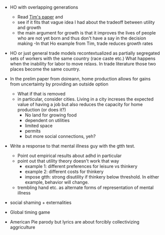 - HO with overlapping generations  
  - Read [Tim's paper](https://users.econ.umn.edu/~tkehoe/papers/DemographicsHO.pdf) and 
  - see if it fits that vague idea I had about the tradeoff between utility and growth
  - the main argument for growth is that it improves the lives of people who are not yet born and thus don't have a say in the decision making
    -In that Ho example from Tim, trade reduces growth rates
- HO or just general trade models recontextualized as partially segregated sets of workers with the same country (race caste etc.) What happens when the inability for labor to move relaxs. In trade literature those two places become the same country.
- In the prelim paper from doireann, home production allows for gains from uncertainty by providing an outside option
  - What if that is removed
  - in particular, consider cities. Living in a city increses the expected value of having a job but also reduces the capacity for home production (or does it?)
    - No land for growing food
    - dependent on utilities
    - limited space
    - permits
    - but more social connections, yeh?

- Write a response to that mental illness guy with the gtth test. 
  - Point out empirical results about adhd in particular
  - point out that utility theory doesn't work that way
    - example 1: different preferences for leisure vs thinkery
    - example 2: different costs for thinkery
    - impose gtth: strong disutility if thinkery below threshold. In either example, behavior will change.
  - trembling hand etc. as alternate forms of representation of mental illness

- social shaming + externalities
- Global timing game
- American Pie parody but lyrics are about forcibly collectivizing aggriculture




















